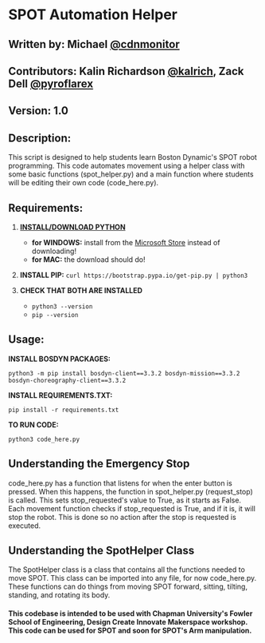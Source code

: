 # SPOT Automation Helper 
## Written by: Michael [@cdnmonitor](https://github.com/cdnmonitor)
## Contributors: Kalin Richardson [@kalrich](https://github.com/kalrich), Zack Dell [@pyroflarex](https://github.com/pyroflarex)
## Version: 1.0 
## Description: 
This script is designed to help students learn Boston Dynamic's SPOT robot programming. This code automates movement using a helper class with some basic functions (spot_helper.py) and a main function where students will be editing their own code (code_here.py).
## Requirements:

1. **[INSTALL/DOWNLOAD PYTHON](https://www.python.org/downloads/)** 

   - **for WINDOWS:** install from the [Microsoft Store](https://apps.microsoft.com/detail/9ncvdn91xzqp?hl=en-us&gl=US) instead of downloading!
   - **for MAC:** the download should do!


2. **INSTALL PIP:** ```curl https://bootstrap.pypa.io/get-pip.py | python3```

3. **CHECK THAT BOTH ARE INSTALLED**
   - ```python3 --version```
   - ```pip --version```


## Usage:
**INSTALL BOSDYN PACKAGES:**

```python3 -m pip install bosdyn-client==3.3.2 bosdyn-mission==3.3.2 bosdyn-choreography-client==3.3.2```

**INSTALL REQUIREMENTS.TXT:**

```pip install -r requirements.txt```

**TO RUN CODE:**

```python3 code_here.py ```


## Understanding the Emergency Stop
code_here.py has a function that listens for when the enter button is pressed. When this happens, the function in spot_helper.py (request_stop) is called. This sets stop_requested's value to True, as it starts as False. Each movement function checks if stop_requested is True, and if it is, it will stop the robot. This is done so no action after the stop is requested is executed.

## Understanding the SpotHelper Class
The SpotHelper class is a class that contains all the functions needed to move SPOT. This class can be imported into any file, for now code_here.py. These functions can do things from moving SPOT forward, sitting, tilting, standing, and rotating its body.

#### This codebase is intended to be used with Chapman University's Fowler School of Engineering, Design Create Innovate Makerspace workshop. This code can be used for SPOT and soon for SPOT's Arm manipulation.
